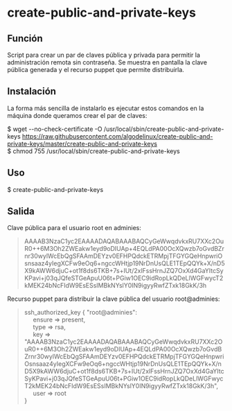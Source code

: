 # create-public-and-private-keys

Función
-----------

Script para crear un par de claves pública y privada para permitir la administración remota sin contraseña.
Se muestra en pantalla la clave pública generada y el recurso puppet que permite distribuirla.

Instalación
-----------

La forma más sencilla de instalarlo es ejecutar estos comandos en la máquina donde queramos crear el par de claves:  

   $ wget --no-check-certificate -O /usr/local/sbin/create-public-and-private-keys https://raw.githubusercontent.com/algodelinux/create-public-and-private-keys/master/create-public-and-private-keys  
   $ chmod 755 /usr/local/sbin/create-public-and-private-keys
  

Uso                   
---

   $ create-public-and-private-keys


Salida                   
------

   Clave pública para el usuario root en adminies:
> AAAAB3NzaC1yc2EAAAADAQABAAABAQCyGeWwqdvkxRU7XXc2OuR0++6M3Oh2ZWEakw1eyd9oDIUAp+4EQLdPA00OcXQwzb7oGvdBZrnr30wylWcEbQgSFAAmDEYzv0EFHPQdckETRMpjTFGYGQeHnpwriOsnsaaz4yIegXCFw9eOq6+ngccWHtjp19NrDnUsQLE1TEpQQYk+X/nD5X9kAWW6djuC+ot1f8ds6TKB+7s+IUt/2xlFssHrnJZQ7OxXd4GaYItcSyKPavi+j03qJQfeSTGeApuU06t+PGiw1OEC9idRopLkQDeLlWGFwycT2kMEK24bNcFIdW9EsESsIMBkNYslY0IN9igyyRwfZTxk18GkK/3h

Recurso puppet para distribuir la clave pública del usuario root@adminies:  
> ssh_authorized_key { "root@adminies":  
> &nbsp;&nbsp;&nbsp;&nbsp;&nbsp;ensure => present,  
> &nbsp;&nbsp;&nbsp;&nbsp;&nbsp;type => rsa,  
> &nbsp;&nbsp;&nbsp;&nbsp;&nbsp;key => "AAAAB3NzaC1yc2EAAAADAQABAAABAQCyGeWwqdvkxRU7XXc2OuR0++6M3Oh2ZWEakw1eyd9oDIUAp+4EQLdPA00OcXQwzb7oGvdBZrnr30wylWcEbQgSFAAmDEYzv0EFHPQdckETRMpjTFGYGQeHnpwriOsnsaaz4yIegXCFw9eOq6+ngccWHtjp19NrDnUsQLE1TEpQQYk+X/nD5X9kAWW6djuC+ot1f8ds6TKB+7s+IUt/2xlFssHrnJZQ7OxXd4GaYItcSyKPavi+j03qJQfeSTGeApuU06t+PGiw1OEC9idRopLkQDeLlWGFwycT2kMEK24bNcFIdW9EsESsIMBkNYslY0IN9igyyRwfZTxk18GkK/3h",   
> &nbsp;&nbsp;&nbsp;&nbsp;&nbsp;user => root  
> }

